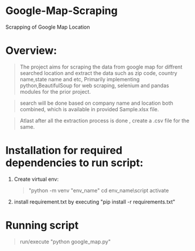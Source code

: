 # Google-Map-Scraping
Scrapping of  Google Map Location 
# Overview: 

> The project aims for scraping the data from google map for diffrent searched location and extract the data such as zip code, country name,state name and etc, Primarily implementing python,BeautifulSoup for web scraping, selenium and pandas modules for the prior project.

> search will be done based on company name and location both combined, which is available in provided Sample.xlsx file.

> Atlast after all the extraction process is done , create a .csv file for the same.


# Installation for required dependencies to run script:
 1. Create virtual env:
 	> "python -m venv "env_name"
 	> cd env_name\script
 	> activate
 
 2. install requirement.txt by executing "pip install -r requirements.txt"


# Running script

> run/execute "python google_map.py"
